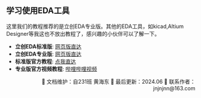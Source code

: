 ## 学习使用EDA工具

这里我们的教程推荐的是立创EDA专业版。其他的EDA工具，如kicad,Altium Designer等我这也不放出教程了，感兴趣的小伙伴可以了解一下。

- **立创EDA标准版**: [网页版直达](https://lceda.cn/editor)
- **立创EDA专业版**: [网页版直达](https://pro.lceda.cn/editor)
- **标准版官方教程**: [点我直达](https://docs.lceda.cn/cn/Introduction/Introduction-to-LCEDA/)
- **专业版官方视频教程**: [哔哩哔哩视频](https://www.bilibili.com/video/BV1x6421f7AT/?spm_id_from=333.999.0.0&vd_source=0bd1e74e0fe7e200ff74a89bbb96cc11)

<div align="right">
🎨 文档维护：自231班 黄海东 
📅 最后更新：2024.06  
📧 联系作者：jnjnjnn@163.com
</div>
